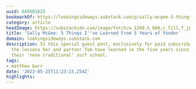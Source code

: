 ```yaml
---
uuid: 645601625
bookmarkOf: https://lookingsideways.substack.com/p/sally-mcgee-5-things-ive-learned
category: article
headImage: https://substackcdn.com/image/fetch/w_1200,h_600,c_fill,f_jpg,q_auto:good,fl_progressive:steep,g_auto/https%3A%2F%2Fsubstack-post-media.s3.amazonaws.com%2Fpublic%2Fimages%2F23cfa0a4-ee80-41b0-9d2c-6d9e43400f27_2678x1776.jpeg
title: 'Sally McGee: 5 Things I''ve Learned From 5 Years of Yonder'
domain: lookingsideways.substack.com
description: In this special guest post, exclusively for paid subscribers, Sal shares
  the lessons her and partner Tom have learned in the five years since they set up
  their 'none traditional' surf school.
tags:
- matthew barr
date: '2023-05-25T11:23:15.254Z'
highlights:
---
```



